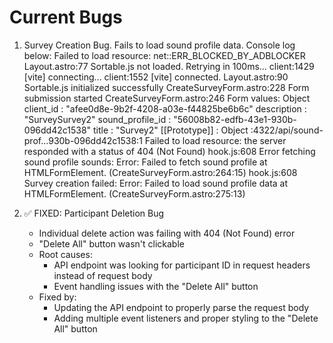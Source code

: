 # Current Bugs
1. Survey Creation Bug. Fails to load sound profile data.
Console log below:
Failed to load resource: net::ERR_BLOCKED_BY_ADBLOCKER
Layout.astro:77 Sortable.js not loaded. Retrying in 100ms...
client:1429 [vite] connecting...
client:1552 [vite] connected.
Layout.astro:90 Sortable.js initialized successfully
CreateSurveyForm.astro:228 Form submission started
CreateSurveyForm.astro:246 Form values: 
Object
client_id
: 
"afee0d8e-9b2f-4208-a03e-f44825be6b6c"
description
: 
"SurveySurvey2"
sound_profile_id
: 
"56008b82-edfb-43e1-930b-096dd42c1538"
title
: 
"Survey2"
[[Prototype]]
: 
Object
:4322/api/sound-prof…930b-096dd42c1538:1 
 Failed to load resource: the server responded with a status of 404 (Not Found)
hook.js:608 Error fetching sound profile sounds: Error: Failed to fetch sound profile
    at HTMLFormElement.<anonymous> (CreateSurveyForm.astro:264:15)
hook.js:608 Survey creation failed: Error: Failed to load sound profile data
    at HTMLFormElement.<anonymous> (CreateSurveyForm.astro:275:13)
﻿

2. ✅ FIXED: Participant Deletion Bug
   - Individual delete action was failing with 404 (Not Found) error
   - "Delete All" button wasn't clickable
   - Root causes:
     - API endpoint was looking for participant ID in request headers instead of request body
     - Event handling issues with the "Delete All" button
   - Fixed by:
     - Updating the API endpoint to properly parse the request body
     - Adding multiple event listeners and proper styling to the "Delete All" button
